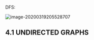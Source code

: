 DFS:

![image-20200319205528707](C:\Users\liu\AppData\Roaming\Typora\typora-user-images\image-20200319205528707.png)

## 4.1 UNDIRECTED GRAPHS
